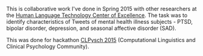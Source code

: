 This is collaborative work I've done in Spring 2015 with other researchers at the [Human Language Technology Center of Excellence](http://hltcoe.jhu.edu/). The task was to identify characteristics of Tweets of mental health illness subjects - PTSD, bipolar disorder, depression, and seasonal affective disorder (SAD). 

This was done for hackathon [CLPysch 2015](http://clpsych.org/) (Computational Linguistics and Clinical Psychology Community).
